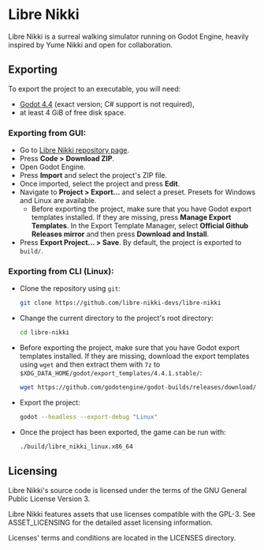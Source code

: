 # Libre Nikki

Libre Nikki is a surreal walking simulator running on Godot Engine, heavily inspired by Yume Nikki and open for collaboration.

## Exporting

To export the project to an executable, you will need:
* [Godot 4.4](https://godotengine.org/releases/4.4) (exact version; C# support is not required),
* at least 4 GiB of free disk space.

### Exporting from GUI:

* Go to [Libre Nikki repository page](https://github.com/libre-nikki-devs/libre-nikki).
* Press **Code > Download ZIP**.
* Open Godot Engine.
* Press **Import** and select the project's ZIP file.
* Once imported, select the project and press **Edit**.
* Navigate to **Project > Export...** and select a preset. Presets for Windows and Linux are available.
  * Before exporting the project, make sure that you have Godot export templates installed. If they are missing, press **Manage Export Templates**. In the Export Template Manager, select **Official Github Releases mirror** and then press **Download and Install**.
* Press **Export Project... > Save**. By default, the project is exported to `build/`.

### Exporting from CLI (Linux):

* Clone the repository using `git`:
  ```sh
  git clone https://github.com/libre-nikki-devs/libre-nikki
  ```
* Change the current directory to the project's root directory:
  ```sh
  cd libre-nikki
  ```
* Before exporting the project, make sure that you have Godot export templates installed. If they are missing, download the export templates using `wget` and then extract them with `7z` to `$XDG_DATA_HOME/godot/export_templates/4.4.1.stable/`:
  ```sh
  wget https://github.com/godotengine/godot-builds/releases/download/4.4.1-stable/Godot_v4.4.1-stable_export_templates.tpz && 7z e Godot_v4.4.1-stable_export_templates.tpz -o${XDG_DATA_HOME:-$HOME/.local/share}/godot/export_templates/4.4.1.stable/ && rm Godot_v4.4.1-stable_export_templates.tpz
  ```
* Export the project:
  ```sh
  godot --headless --export-debug "Linux"
  ```
* Once the project has been exported, the game can be run with:
  ```sh
  ./build/libre_nikki_linux.x86_64
  ```

## Licensing

Libre Nikki's source code is licensed under the terms of the GNU General Public License Version 3.

Libre Nikki features assets that use licenses compatible with the GPL-3. See ASSET_LICENSING for the detailed asset licensing information.

Licenses' terms and conditions are located in the LICENSES directory.
